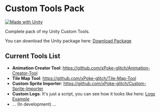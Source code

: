 # Custom Tools Pack
[![Made with Unity](https://img.shields.io/badge/Made%20with-Unity-57b9d3.svg?style=flat&logo=unity)](https://www.unity.com)

Complete pack of my Unity Custom Tools.

You can download the Unity package here: [Download Package](https://github.com/xPoke-glitch/Custom-Tools-Pack/tree/main/Pack)

## Current Tools List
* **Animation Creator Tool**: https://github.com/xPoke-glitch/Animation-Creator-Tool
* **Tile Map Tool**: https://github.com/xPoke-glitch/Tile-Map-Tool
* **Custom Sprite Importer**: https://github.com/xPoke-glitch/Custom-Sprite-Importer
* **Custom Logs**: It's just a script, you can see how it looks like here: [Logs Example](https://github.com/xPoke-glitch/Tile-Map-Tool/blob/main/Screenshots/screen.png)
* ... (In development) ...
